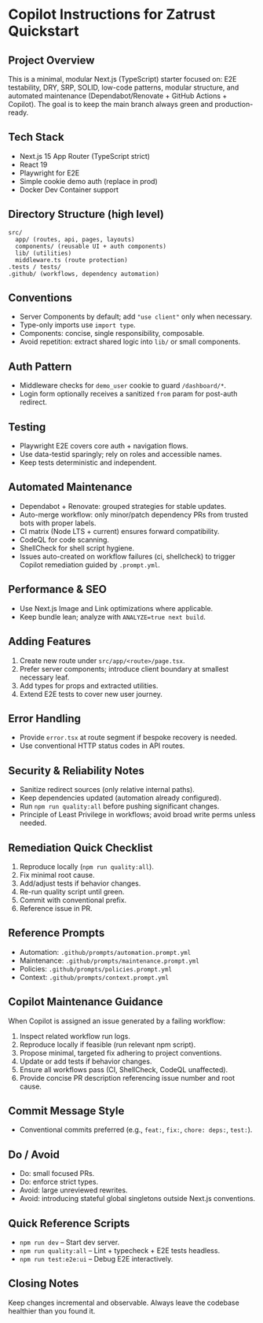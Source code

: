 # Copilot Instructions for Zatrust Quickstart

## Project Overview

This is a minimal, modular Next.js (TypeScript) starter focused on: E2E testability, DRY, SRP, SOLID, low-code patterns, modular structure, and automated maintenance (Dependabot/Renovate + GitHub Actions + Copilot). The goal is to keep the main branch always green and production-ready.

## Tech Stack

- Next.js 15 App Router (TypeScript strict)
- React 19
- Playwright for E2E
- Simple cookie demo auth (replace in prod)
- Docker Dev Container support

## Directory Structure (high level)

```
src/
  app/ (routes, api, pages, layouts)
  components/ (reusable UI + auth components)
  lib/ (utilities)
  middleware.ts (route protection)
.tests / tests/
.github/ (workflows, dependency automation)
```

## Conventions

- Server Components by default; add `"use client"` only when necessary.
- Type-only imports use `import type`.
- Components: concise, single responsibility, composable.
- Avoid repetition: extract shared logic into `lib/` or small components.

## Auth Pattern

- Middleware checks for `demo_user` cookie to guard `/dashboard/*`.
- Login form optionally receives a sanitized `from` param for post-auth redirect.

## Testing

- Playwright E2E covers core auth + navigation flows.
- Use data-testid sparingly; rely on roles and accessible names.
- Keep tests deterministic and independent.

## Automated Maintenance

- Dependabot + Renovate: grouped strategies for stable updates.
- Auto-merge workflow: only minor/patch dependency PRs from trusted bots with proper labels.
- CI matrix (Node LTS + current) ensures forward compatibility.
- CodeQL for code scanning.
- ShellCheck for shell script hygiene.
- Issues auto-created on workflow failures (ci, shellcheck) to trigger Copilot remediation guided by `.prompt.yml`.

## Performance & SEO

- Use Next.js Image and Link optimizations where applicable.
- Keep bundle lean; analyze with `ANALYZE=true next build`.

## Adding Features

1. Create new route under `src/app/<route>/page.tsx`.
2. Prefer server components; introduce client boundary at smallest necessary leaf.
3. Add types for props and extracted utilities.
4. Extend E2E tests to cover new user journey.

## Error Handling

- Provide `error.tsx` at route segment if bespoke recovery is needed.
- Use conventional HTTP status codes in API routes.

## Security & Reliability Notes

- Sanitize redirect sources (only relative internal paths).
- Keep dependencies updated (automation already configured).
- Run `npm run quality:all` before pushing significant changes.
- Principle of Least Privilege in workflows; avoid broad write perms unless needed.

## Remediation Quick Checklist

1. Reproduce locally (`npm run quality:all`).
2. Fix minimal root cause.
3. Add/adjust tests if behavior changes.
4. Re-run quality script until green.
5. Commit with conventional prefix.
6. Reference issue in PR.

## Reference Prompts

- Automation: `.github/prompts/automation.prompt.yml`
- Maintenance: `.github/prompts/maintenance.prompt.yml`
- Policies: `.github/prompts/policies.prompt.yml`
- Context: `.github/prompts/context.prompt.yml`

## Copilot Maintenance Guidance

When Copilot is assigned an issue generated by a failing workflow:

1. Inspect related workflow run logs.
2. Reproduce locally if feasible (run relevant npm script).
3. Propose minimal, targeted fix adhering to project conventions.
4. Update or add tests if behavior changes.
5. Ensure all workflows pass (CI, ShellCheck, CodeQL unaffected).
6. Provide concise PR description referencing issue number and root cause.

## Commit Message Style

- Conventional commits preferred (e.g., `feat:`, `fix:`, `chore: deps:`, `test:`).

## Do / Avoid

- Do: small focused PRs.
- Do: enforce strict types.
- Avoid: large unreviewed rewrites.
- Avoid: introducing stateful global singletons outside Next.js conventions.

## Quick Reference Scripts

- `npm run dev` – Start dev server.
- `npm run quality:all` – Lint + typecheck + E2E tests headless.
- `npm run test:e2e:ui` – Debug E2E interactively.

## Closing Notes

Keep changes incremental and observable. Always leave the codebase healthier than you found it.
